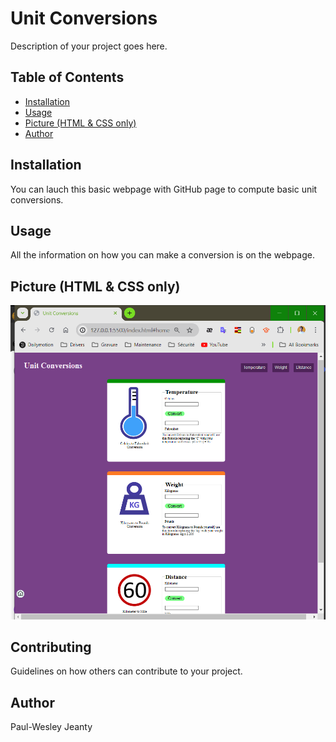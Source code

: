 # Unit Conversions

Description of your project goes here.

## Table of Contents

- [Installation](#installation)
- [Usage](#usage)
- [Picture (HTML & CSS only)](#video-demo)
- [Author](#author)


## Installation

You can lauch this basic webpage with GitHub page to compute basic unit conversions.

## Usage

All the information on how you can make a conversion is on the webpage.

## Picture (HTML & CSS only)

<img src="Screenshot (59).png"/>

## Contributing

Guidelines on how others can contribute to your project.

## Author
Paul-Wesley Jeanty
